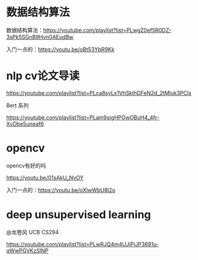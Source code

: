 # 数据结构算法

数据结构算法：https://youtube.com/playlist?list=PLwgZ0ef5R0DZ-3sPk5SGnB9Hvn0AEudBw

入门一点的：https://youtu.be/oBt53YbR9Kk


# nlp cv论文导读

https://youtube.com/playlist?list=PLca8syLx1VhSkthDFeN2d_2tMIuk3PClx

Bert 系列

https://youtube.com/playlist?list=PLam9sigHPGwOBuH4_4fr-XvDbe5uneaf6

# opencv



opencv有好的吗

https://youtu.be/01sAkU_NvOY

入门一点的：https://youtu.be/oXlwWbU8l2o




# deep unsupervised learning

@龙卷风 UCB CS294

https://youtube.com/playlist?list=PLwRJQ4m4UJjPiJP3691u-qWwPGVKzSlNP







